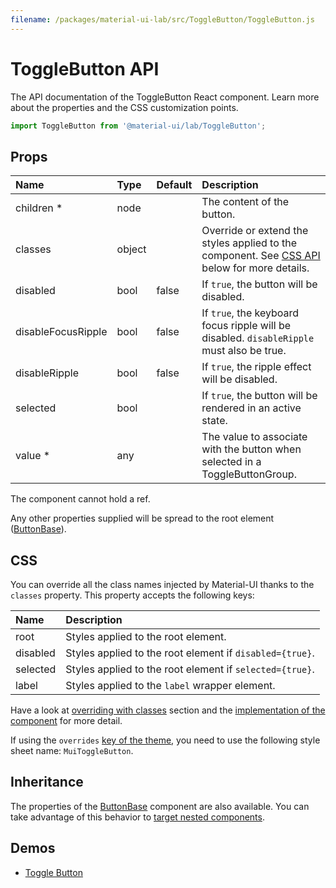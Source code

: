 ```yaml
---
filename: /packages/material-ui-lab/src/ToggleButton/ToggleButton.js
---
```


<!--- This documentation is automatically generated, do not try to edit it. -->

# ToggleButton API

<p class="description">The API documentation of the ToggleButton React component. Learn more about the properties and the CSS customization points.</p>

```js
import ToggleButton from '@material-ui/lab/ToggleButton';
```

## Props

| Name                                                     | Type                                  | Default                                 | Description                                                                                         |
| :------------------------------------------------------- | :------------------------------------ | :-------------------------------------- | :-------------------------------------------------------------------------------------------------- |
| <span class="prop-name required">children&nbsp;\*</span> | <span class="prop-type">node</span>   |                                         | The content of the button.                                                                          |
| <span class="prop-name">classes</span>                   | <span class="prop-type">object</span> |                                         | Override or extend the styles applied to the component. See [CSS API](#css) below for more details. |
| <span class="prop-name">disabled</span>                  | <span class="prop-type">bool</span>   | <span class="prop-default">false</span> | If `true`, the button will be disabled.                                                             |
| <span class="prop-name">disableFocusRipple</span>        | <span class="prop-type">bool</span>   | <span class="prop-default">false</span> | If `true`, the keyboard focus ripple will be disabled. `disableRipple` must also be true.           |
| <span class="prop-name">disableRipple</span>             | <span class="prop-type">bool</span>   | <span class="prop-default">false</span> | If `true`, the ripple effect will be disabled.                                                      |
| <span class="prop-name">selected</span>                  | <span class="prop-type">bool</span>   |                                         | If `true`, the button will be rendered in an active state.                                          |
| <span class="prop-name required">value&nbsp;\*</span>    | <span class="prop-type">any</span>    |                                         | The value to associate with the button when selected in a ToggleButtonGroup.                        |

The component cannot hold a ref.

Any other properties supplied will be spread to the root element ([ButtonBase](/api/button-base/)).

## CSS

You can override all the class names injected by Material-UI thanks to the `classes` property.
This property accepts the following keys:

| Name                                    | Description                                              |
| :-------------------------------------- | :------------------------------------------------------- |
| <span class="prop-name">root</span>     | Styles applied to the root element.                      |
| <span class="prop-name">disabled</span> | Styles applied to the root element if `disabled={true}`. |
| <span class="prop-name">selected</span> | Styles applied to the root element if `selected={true}`. |
| <span class="prop-name">label</span>    | Styles applied to the `label` wrapper element.           |

Have a look at [overriding with classes](/customization/overrides/#overriding-with-classes) section
and the [implementation of the component](https://github.com/mui-org/material-ui/blob/next/packages/material-ui-lab/src/ToggleButton/ToggleButton.js)
for more detail.

If using the `overrides` [key of the theme](/customization/themes/#css),
you need to use the following style sheet name: `MuiToggleButton`.

## Inheritance

The properties of the [ButtonBase](/api/button-base/) component are also available.
You can take advantage of this behavior to [target nested components](/guides/api/#spread).

## Demos

- [Toggle Button](/lab/toggle-button/)
